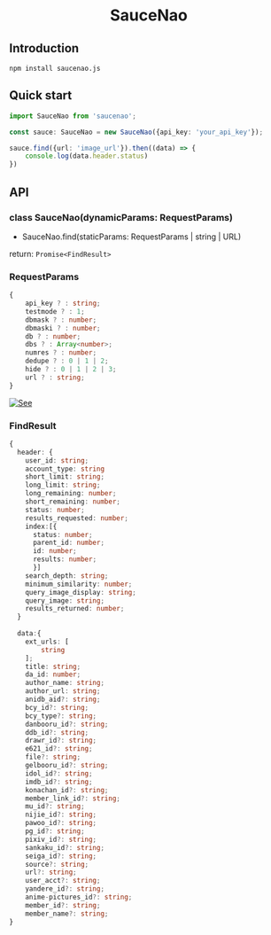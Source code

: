 <h1 align="center">SauceNao</h1>

## Introduction

`npm install saucenao.js`

## Quick start

```ts
import SauceNao from 'saucenao';

const sauce: SauceNao = new SauceNao({api_key: 'your_api_key'});

sauce.find({url: 'image_url'}).then((data) => {
    console.log(data.header.status)
})
```

## API

### class SauceNao(dynamicParams: RequestParams)

* SauceNao.find(staticParams: RequestParams | string | URL)

return: `Promise<FindResult>`

### RequestParams

```ts
{
    api_key ? : string;
    testmode ? : 1;
    dbmask ? : number;
    dbmaski ? : number;
    db ? : number;
    dbs ? : Array<number>;
    numres ? : number;
    dedupe ? : 0 | 1 | 2;
    hide ? : 0 | 1 | 2 | 3;
    url ? : string;
}
```

[![See](https://img.shields.io/badge/See-blue?style=for-the-badge&logoColor=white)](https://saucenao.com/user.php?page=search-api)

### FindResult

```ts
{
  header: {
    user_id: string;
    account_type: string
    short_limit: string;
    long_limit: string;
    long_remaining: number;
    short_remaining: number;
    status: number;
    results_requested: number;
    index:[{
      status: number;
      parent_id: number;
      id: number;
      results: number;
      }]
    search_depth: string;
    minimum_similarity: number;
    query_image_display: string;
    query_image: string;
    results_returned: number;
  }
  
  data:{
    ext_urls: [
        string
    ];
    title: string;
    da_id: number;
    author_name: string;
    author_url: string;
    anidb_aid?: string;
    bcy_id?: string;
    bcy_type?: string;
    danbooru_id?: string;
    ddb_id?: string;
    drawr_id?: string;
    e621_id?: string;
    file?: string;
    gelbooru_id?: string;
    idol_id?: string;
    imdb_id?: string;
    konachan_id?: string;
    member_link_id?: string;
    mu_id?: string;
    nijie_id?: string;
    pawoo_id?: string;
    pg_id?: string;
    pixiv_id?: string;
    sankaku_id?: string;
    seiga_id?: string;
    source?: string;
    url?: string;
    user_acct?: string;
    yandere_id?: string;
    anime-pictures_id?: string;
    member_id?: string;
    member_name?: string;
}
```